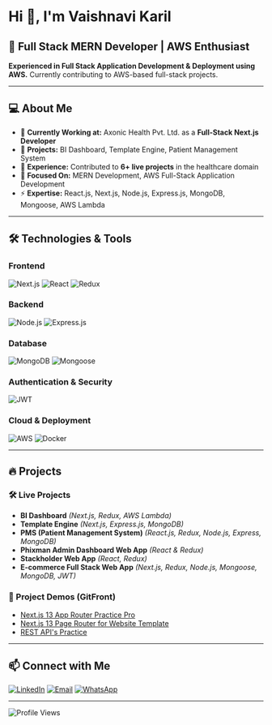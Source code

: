# Hi 👋, I'm Vaishnavi Karil

## 🚀 Full Stack MERN Developer | AWS Enthusiast

**Experienced in Full Stack Application Development & Deployment using AWS.** Currently contributing to AWS-based full-stack projects.

---

## 💻 About Me

- 🔭 **Currently Working at:** Axonic Health Pvt. Ltd. as a **Full-Stack Next.js Developer**
- 🚀 **Projects:** BI Dashboard, Template Engine, Patient Management System
- 👯 **Experience:** Contributed to **6+ live projects** in the healthcare domain
- 🌱 **Focused On:** MERN Development, AWS Full-Stack Application Development
- ⚡ **Expertise:** React.js, Next.js, Node.js, Express.js, MongoDB, Mongoose, AWS Lambda

---

## 🛠️ Technologies & Tools

### **Frontend**
![Next.js](https://img.shields.io/badge/Next.js-000000?style=for-the-badge&logo=nextdotjs&logoColor=white)
![React](https://img.shields.io/badge/React-20232A?style=for-the-badge&logo=react&logoColor=61DAFB)
![Redux](https://img.shields.io/badge/Redux-764ABC?style=for-the-badge&logo=redux&logoColor=white)

### **Backend**
![Node.js](https://img.shields.io/badge/Node.js-43853D?style=for-the-badge&logo=node.js&logoColor=white)
![Express.js](https://img.shields.io/badge/Express.js-404D59?style=for-the-badge)

### **Database**
![MongoDB](https://img.shields.io/badge/MongoDB-4EA94B?style=for-the-badge&logo=mongodb&logoColor=white)
![Mongoose](https://img.shields.io/badge/Mongoose-880000?style=for-the-badge)

### **Authentication & Security**
![JWT](https://img.shields.io/badge/JWT-black?style=for-the-badge&logo=jsonwebtokens)

### **Cloud & Deployment**
![AWS](https://img.shields.io/badge/AWS-FF9900?style=for-the-badge&logo=amazonaws&logoColor=white)
![Docker](https://img.shields.io/badge/Docker-2496ED?style=for-the-badge&logo=docker&logoColor=white)

---

## 🔥 Projects

### **🛠 Live Projects**
- **BI Dashboard** *(Next.js, Redux, AWS Lambda)*
- **Template Engine** *(Next.js, Express.js, MongoDB)*
- **PMS (Patient Management System)** *(React.js, Redux, Node.js, Express, MongoDB)*
- **Phixman Admin Dashboard Web App** *(React & Redux)*
- **Stackholder Web App** *(React, Redux)*
- **E-commerce Full Stack Web App** *(Next.js, Redux, Node.js, Mongoose, MongoDB, JWT)*

### **📌 Project Demos (GitFront)**
- [Next.js 13 App Router Practice Pro](https://gitfront.io/r/user-2846876/FWNB1pqUPdGN/devshopify-frontend/)
- [Next.js 13 Page Router for Website Template](https://gitfront.io/r/user-2846876/YMjqfrbq3aTj/Asidebar-Or-Drawer/)
- [REST API's Practice](https://gitfront.io/r/user-2846876/sRc7VtJMcc4e/devshopify-nextjs-backend/)

---

## 📫 Connect with Me
[![LinkedIn](https://img.shields.io/badge/LinkedIn-0077B5?style=for-the-badge&logo=linkedin&logoColor=white)](https://www.linkedin.com/in/vaishnavi-karil/)
[![Email](https://img.shields.io/badge/Gmail-D14836?style=for-the-badge&logo=gmail&logoColor=white)](mailto:vaishnavigkaril@gmail.com)
[![WhatsApp](https://img.shields.io/badge/WhatsApp-25D366?style=for-the-badge&logo=whatsapp&logoColor=white)](https://api.whatsapp.com/send?phone=919111706639)

---

![Profile Views](https://komarev.com/ghpvc/?username=vaishnavi-karil&label=Profile%20views&color=0e75b6&style=flat)
